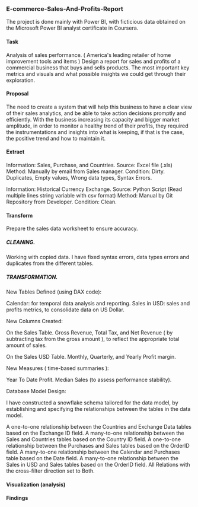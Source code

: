 ### E-commerce-Sales-And-Profits-Report
The project is done mainly with Power BI, with ficticious data obtained on the Microsoft Power BI analyst certificate in Coursera.


#### Task
Analysis of sales performance. ( America's leading retailer of home improvement tools and items )
Design a report for sales and profits of a commercial business that buys and sells products. The most important key metrics and visuals and what possible insights we could get through their exploration.


#### Proposal

The need to create a system that will help this business to have a clear view of their sales analytics, and be able to take action decisions promptly and efficiently. With the business increasing its capacity and bigger market amplitude, in order to monitor a healthy trend of their profits, they required the instrumentations and insights into what is keeping, if that is the case, the positive trend and how to maintain it.


#### Extract

Information:  Sales, Purchase, and  Countries.
Source: Excel file (.xls)
Method: Manually by email from Sales manager.
Condition: Dirty. Duplicates, Empty values, Wrong data types, Syntax Errors.

Information: Historical Currency Exchange.
Source: Python Script (Read multiple lines string variable with csv format)
Method: Manual by Git Repository from Developer.
Condition: Clean.



#### Transform

Prepare the sales data worksheet to ensure accuracy. 

##### CLEANING. 

Working with copied data.
I have fixed syntax errors, data types errors and duplicates from the different tables.

##### TRANSFORMATION. 

New Tables Defined (using DAX code):

Calendar: for temporal data analysis and reporting.
Sales in USD: sales and profits metrics, to consolidate data on US Dollar.

New Columns Created: 

On the Sales Table.
Gross Revenue, Total Tax, and Net Revenue ( by subtracting tax from the gross amount ), to reflect the appropriate total amount of sales. 

On the Sales USD Table.
Monthly, Quarterly, and Yearly Profit margin. 


New Measures ( time-based summaries ):

Year To Date Profit.
Median Sales (to assess performance stability).



Database Model Design: 

I have constructed a snowflake schema tailored for the data model, by establishing and specifying the relationships between the tables in the data model.

A one-to-one relationship between the Countries and Exchange Data tables based on the Exchange ID field.
A many-to-one relationship between the Sales and Countries tables based on the Country ID field.
A one-to-one relationship between the Purchases and Sales tables based on the OrderID field.
A many-to-one relationship between the Calendar and Purchases table based on the Date field.
A many-to-one relationship between the Sales in USD and Sales tables based on the OrderID field.
All Relations with the cross-filter direction set to Both.




#### Visualization (analysis)

#### Findings
